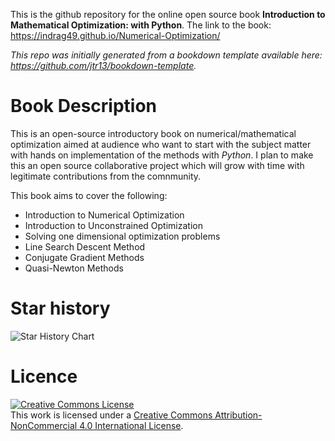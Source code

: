 This is the github repository for the online open source book **Introduction to Mathematical Optimization: with Python**. The link to the book: https://indrag49.github.io/Numerical-Optimization/

*This repo was initially generated from a bookdown template available here: https://github.com/jtr13/bookdown-template.*

# Book Description

This is an open-source introductory book on numerical/mathematical optimization aimed at audience who want to start with the subject matter with hands on implementation of the methods with *Python*. I plan to make this an open source collaborative project which will grow with time with legitimate contributions from the comnmunity.


This book aims to cover the following:

- Introduction to Numerical Optimization
- Introduction to Unconstrained Optimization
- Solving one dimensional optimization problems
- Line Search Descent Method
- Conjugate Gradient Methods
- Quasi-Newton Methods

# Star history

<picture>
  <source media="(prefers-color-scheme: dark)" srcset="https://api.star-history.com/svg?repos=indrag49/Numerical-Optimization&type=Date&theme=dark" />
  <source media="(prefers-color-scheme: light)" srcset="https://api.star-history.com/svg?repos=indrag49/Numerical-Optimization&type=Date" />
  <img alt="Star History Chart" src="https://api.star-history.com/svg?repos=indrag49/Numerical-Optimization&type=Date" />
</picture>

# Licence

<a rel="license" href="http://creativecommons.org/licenses/by-nc/4.0/"><img alt="Creative Commons License" style="border-width:0" src="https://i.creativecommons.org/l/by-nc/4.0/88x31.png" /></a><br />This work is licensed under a <a rel="license" href="http://creativecommons.org/licenses/by-nc/4.0/">Creative Commons Attribution-NonCommercial 4.0 International License</a>.





